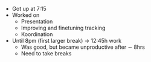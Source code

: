 - Got up at 7:15
- Worked on
	- Presentation
	- Improving and finetuning tracking
	- Koordination
- Until 8pm (first larger break) -> 12:45h work
	- Was good, but became unproductive after $\sim$ 8hrs
	- Need to take breaks 